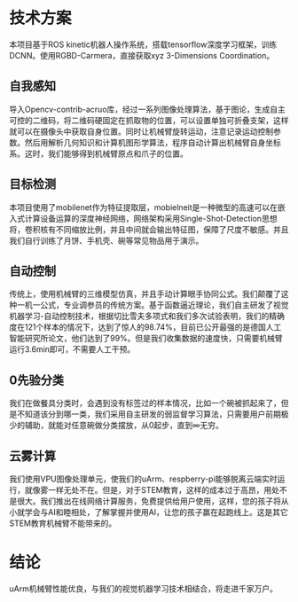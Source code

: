 # 技术方案
本项目基于ROS kinetic机器人操作系统，搭载tensorflow深度学习框架，训练DCNN。使用RGBD-Carmera，直接获取xyz 3-Dimensions Coordination。
## 自我感知
导入Opencv-contrib-acruo库，经过一系列图像处理算法，基于图论，生成自主可控的二维码，将二维码硬固定在抓取物的位置，可以设置单独可折叠支架，这样就可以在摄像头中获取自身位置。同时让机械臂旋转运动，注意记录运动控制参数。然后用解析几何知识和计算机图形学算法，程序自动计算出机械臂自身坐标系。这时，我们能够得到机械臂原点和爪子的位置。
## 目标检测
本项目使用了mobilenet作为特征提取层，mobielneit是一种微型的高速可以在嵌入式计算设备运算的深度神经网络，网络架构采用Single-Shot-Detection思想将，卷积核有不同缩放比例，并且中间就会输出特征图，保障了尺度不敏感。并且我们自行训练了月饼、手机壳、碗等常见物品用于演示。
## 自动控制
传统上，使用机械臂的三维模型仿真，并且手动计算眼手协同公式。我们颠覆了这种一机一公式，专业调参员的传统方案。基于函数逼近理论，我们自主研发了视觉机器学习-自动控制技术，根据切比雪夫多项式和我们多次试验表明，我们的精确度在121个样本的情况下，达到了惊人的98.74%，目前已公开最强的是德国人工智能研究所论文，他们达到了99%。但是我们收集数据的速度快，只需要机械臂运行3.6min即可，不需要人工干预。
## 0先验分类
我们在做餐具分类时，会遇到没有标签过的样本情况，比如一个碗被抓起来了，但是不知道该分到哪一类，我们采用自主研发的弱监督学习算法，只需要用户前期极少的辅助，就能对任意碗做分类摆放，从0起步，直到∞无穷。
## 云雾计算
我们使用VPU图像处理单元，使我们的uArm、respberry-pi能够脱离云端实时运行，就像雾一样无处不在。但是，对于STEM教育，这样的成本过于高昂，用处不是很大。我们推出在线网络计算服务，免费提供给用户使用，这样，您的孩子将从小就学会与AI和睦相处，了解掌握并使用AI，让您的孩子赢在起跑线上。这是其它STEM教育机械臂不能带来的。
# 结论
uArm机械臂性能优良，与我们的视觉机器学习技术相结合，将走进千家万户。